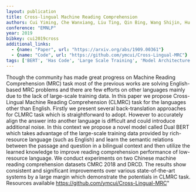 ```yaml
---
layout: publication
title: Cross-lingual Machine Reading Comprehension
authors: Cui Yiming, Che Wanxiang, Liu Ting, Qin Bing, Wang Shijin, Hu Guoping
conference: "EMNLP"
year: 2019
bibkey: cui2019cross
additional_links:
  - {name: "Paper", url: "https://arxiv.org/abs/1909.00361"}
  - {name: "Code", url: "https://github.com/ymcui/Cross-Lingual-MRC"}
tags: ['BERT', 'Has Code', 'Large Scale Training', 'Model Architecture', 'Training Techniques']
---
```

Though the community has made great progress on Machine Reading Comprehension (MRC) task most of the previous works are solving English-based MRC problems and there are few efforts on other languages mainly due to the lack of large-scale training data. In this paper we propose Cross-Lingual Machine Reading Comprehension (CLMRC) task for the languages other than English. Firstly we present several back-translation approaches for CLMRC task which is straightforward to adopt. However to accurately align the answer into another language is difficult and could introduce additional noise. In this context we propose a novel model called Dual BERT which takes advantage of the large-scale training data provided by rich-resource language (such as English) and learn the semantic relations between the passage and question in a bilingual context and then utilize the learned knowledge to improve reading comprehension performance of low-resource language. We conduct experiments on two Chinese machine reading comprehension datasets CMRC 2018 and DRCD. The results show consistent and significant improvements over various state-of-the-art systems by a large margin which demonstrate the potentials in CLMRC task. Resources available https://github.com/ymcui/Cross-Lingual-MRC"
